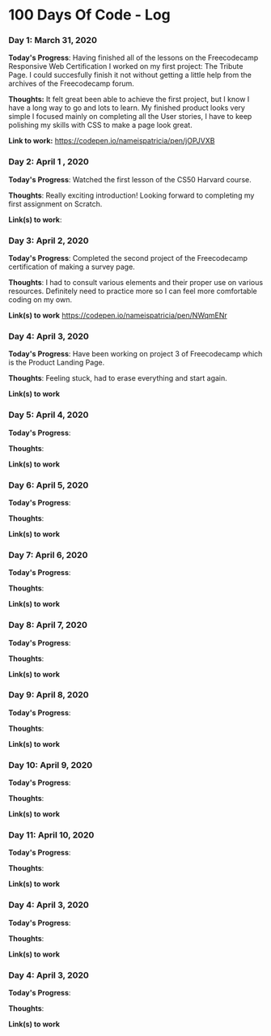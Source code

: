 # 100 Days Of Code - Log

### Day 1: March 31, 2020


**Today's Progress**: Having finished all of the lessons on the Freecodecamp Responsive Web Certification I worked on my first project: The Tribute Page. I could succesfully finish it not without getting a little help from the archives of the Freecodecamp forum. 

**Thoughts:**  It felt great been able to achieve the first project, but I know I have a long way to go and lots to learn. My finished product looks very simple I focused mainly on completing all the User stories, I have to keep polishing my skills with CSS to make a page look great.  

**Link to work:** https://codepen.io/nameispatricia/pen/jOPJVXB

### Day 2: April 1 , 2020

**Today's Progress**: Watched the first lesson of the CS50 Harvard course. 

**Thoughts**: Really exciting introduction! Looking forward to completing my first assignment on Scratch.

**Link(s) to work**: 

### Day 3: April 2, 2020

**Today's Progress**: Completed the second project of the Freecodecamp certification of making a survey page.  

**Thoughts**: I had to consult various elements and their proper use on various resources. Definitely need to practice more so I can feel more comfortable coding on my own. 

**Link(s) to work** https://codepen.io/nameispatricia/pen/NWqmENr

### Day 4: April 3, 2020

**Today's Progress**: Have been working on project 3 of Freecodecamp which is the Product Landing Page. 

**Thoughts**: Feeling stuck, had to erase everything and start again.   

**Link(s) to work**

### Day 5: April 4, 2020

**Today's Progress**:  

**Thoughts**:  

**Link(s) to work**

### Day 6: April 5, 2020

**Today's Progress**:  

**Thoughts**:  

**Link(s) to work**

### Day 7: April 6, 2020

**Today's Progress**:  

**Thoughts**:  

**Link(s) to work**

### Day 8: April 7, 2020

**Today's Progress**:  

**Thoughts**:  

**Link(s) to work**

### Day 9: April 8, 2020

**Today's Progress**:  

**Thoughts**:  

**Link(s) to work**

### Day 10: April 9, 2020

**Today's Progress**:  

**Thoughts**:  

**Link(s) to work**

### Day 11: April 10, 2020

**Today's Progress**:  

**Thoughts**:  

**Link(s) to work**

### Day 4: April 3, 2020

**Today's Progress**:  

**Thoughts**:  

**Link(s) to work**

### Day 4: April 3, 2020

**Today's Progress**:  

**Thoughts**:  

**Link(s) to work**
 
